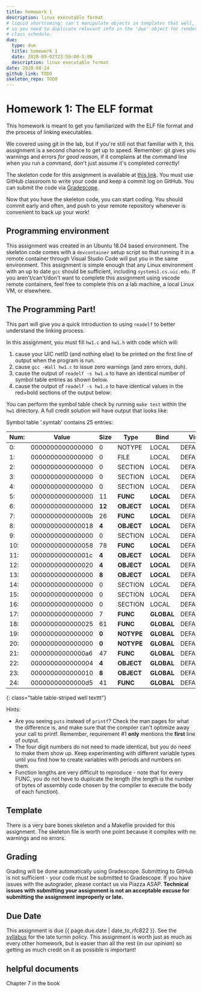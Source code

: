 ```yaml
---
title: homework 1
description: linux executable format
# liquid shortcoming: can't manipulate objects in templates that well,
# so you need to duplicate relevant info in the 'due' object for rendering in the entire 
# class schedule.
due:
  type: due
  title: homework 1
  date: 2020-09-02T23:59:00-5:00
  description: linux executable format
date: 2020-08-24
github_link: TODO
skeleton_repo: TODO
---
```


# Homework 1: The ELF format

This homework is meant to get you familiarized with the ELF
file format and the process of linking executables.

We covered using git in the lab, but if you're still not that familiar
with it, this assignment is a second chance to get up to speed. Remember: git
gives you warnings and errors _for good reason_, if it complains at the command
line when you run a command, don't just assume it's completed correctly!

The skeleton code for this assignment is available at [this
link]({{github_link}}). You must use GitHub classroom to
write your code and keep a commit log on GitHub. You can submit the code via
[Gradescope]({{site.gradescope}}).

Now that you have the skeleton code, you can start coding. You should commit
early and often, and push to your remote repository whenever is convenient to
back up your work!

## Programming environment

This assignment was created in an Ubuntu 18.04 based environment. The
skeleton code comes with a `devcontainer` setup script so that running
it in a remote container through Visual Studio Code will put you in the
same environment. This assignment is simple enough that any Linux
environment with an up to date `gcc` should be sufficient, including
`systems1.cs.uic.edu`. If you aren't/can't/don't want to complete this
assignment using vscode remote containers, feel free to complete this on
a lab machine, a local Linux VM, or elsewhere.

## The Programming Part!

This part will give you a quick introduction to using `readelf` to better
understand the linking process.

In this assignment, you must fill `hw1.c` and `hw1.h` with code which will:

1. cause your UIC netID (and nothing else) to be printed on the first line of output when the program is run.
3. cause `gcc -Wall hw1.c` to issue zero warnings (and zero errors, duh).
2. cause the output of `readelf -s hw1.o` to have an identical number of symbol table entries as shown below.
2. cause the output of `readelf -s hw1.o` to have identical values in the red+bold sections of the output below:

You can perform the symbol table check by running `make test` within the `hw1` directory. A full credit solution will have output that looks like:

Symbol table '.symtab' contains 25 entries:

|Num: |  Value  |       Size|Type |  Bind | Vis   |  Ndx|Name|
|---|---|---|---|---|---|---|---|
|     0: |0000000000000000|     0| NOTYPE|  LOCAL|  DEFAULT|  UND| |
|     1:| 0000000000000000|     0| FILE  |  LOCAL|  DEFAULT|  ABS| hw1.c|
|     2:| 0000000000000000|     0| SECTION| LOCAL|  DEFAULT|    1| |
|     3:| 0000000000000000|     0| SECTION| LOCAL|  DEFAULT|    3| |
|     4:| 0000000000000000|     0| SECTION | LOCAL |  DEFAULT|    4| |
|     5:| 0000000000000000|    11| **FUNC** |   **LOCAL** | DEFAULT    |**1**| **I_have_written**|
|     6:| 0000000000000000|    **12**| **OBJECT** |  **LOCAL** |  DEFAULT    |**3**| **the_code**|
|     7:| 000000000000000b|    26| **FUNC**|    **LOCAL** | DEFAULT    |**1**| **that_you_needed**|
|     8:| 0000000000000018|     **4**| **OBJECT** |  **LOCAL** | DEFAULT    |**3**| **to_compile.**2213|
|     9:| 0000000000000000|     0| SECTION | LOCAL | DEFAULT|    5|
|    10:| 0000000000000058|    78| **FUNC**|    **LOCAL** |  DEFAULT    |**1**| **and_which**|
|    11:| 000000000000001c|     **4**| **OBJECT** |  **LOCAL** | DEFAULT    |**3**| **has_a_bunch_of.**2220|
|    12:| 0000000000000020|     **4**| **OBJECT** |  **LOCAL** | DEFAULT    |**3**| **ridiculous.**2221|
|    13:| 0000000000000000|     **8**| **OBJECT** |  **LOCAL** | DEFAULT    |**4**| **symbols.**2222|
|    14:| 0000000000000000|     0| SECTION | LOCAL |  DEFAULT|    7|
|    15:| 0000000000000000|     0| SECTION | LOCAL  |DEFAULT|    8|
|    16:| 0000000000000000|     0| SECTION|  LOCAL|  DEFAULT|    6|
|	17:| 0000000000000000|     7| **FUNC**|    **GLOBAL**| DEFAULT|    **1**| **sides_and**|
|    18:| 0000000000000025|    61| **FUNC**|    **GLOBAL** |DEFAULT   | **1**| **main**|
|    19:| 0000000000000000|     **0** |**NOTYPE**  |**GLOBAL** |DEFAULT  |**UND**| **__GLOBAL__OFFSET__TABLE__**|
|    20:| 0000000000000000|     **0** |**NOTYPE**  |**GLOBAL** |DEFAULT  |**UND**| **printf**|
|    21:| 00000000000000a6|    47| **FUNC**|    **GLOBAL** |DEFAULT    |**1**| **Forgive_me**|
|    22:| 0000000000000004|     **4**| **OBJECT** |  **GLOBAL** |DEFAULT  |**COM**| **they_are_arbitrary**|
|    23:| 0000000000000010|     **8**| **OBJECT** |  **GLOBAL** |DEFAULT|    **3**| **so_random**|
|    24:| 00000000000000d5|    41| **FUNC**|    **GLOBAL** |DEFAULT|    **1**| **and_so_varied**|
{: class="table table-striped well texttt"}

Hints:

* Are you seeing `puts` instead of `printf`? Check the man pages for what the
  difference is, and make sure that the compiler can't optimize away your
  call to printf.  Remember, requirement #1 **only** mentions the **first**
  line of output.
* The four digit numbers do not need to made identical, but you do need to make
  them show up. Keep experimenting with different variable types until you find
  how to create variables with periods and numbers on them.
* Function lengths are very difficult to reproduce - note that for every FUNC,
  you do not have to duplicate the length (the length is the number of bytes of
  assembly code chosen by the compiler to execute the body of each function).


## Template 

There is a very bare bones skeleton and a Makefile provided for this assignment. The skeleton file is worth one point because it compiles with no warnings and no errors.

## Grading
Grading will be done automatically using Gradescope. Submitting to
GitHub is not sufficient - your code must be submitted to Gradescope. If
you have issues with the autograder, please contact us via Piazza ASAP.
**Technical issues with submitting your assignment is not an acceptable
excuse for submitting the assignment improperly or late.**

## Due Date
This assignment is due {{ page.due.date | date_to_rfc822 }}. See the
[syllabus](syllabus.html) for the late turnin policy. This assignment is
worth just as much as every other homework, but is easier than all the
rest (in our opinion) so getting as much credit on it as possible is
important!

## helpful documents

Chapter 7 in the book
